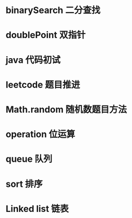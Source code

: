 # binarySearch 二分查找 
# doublePoint 双指针
# java 代码初试
# leetcode 题目推进
# Math.random 随机数题目方法
# operation 位运算
# queue 队列
# sort 排序
# Linked list 链表
